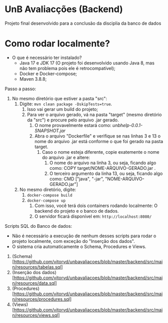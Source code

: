 # UnB Avaliacções (Backend)
Projeto final desenvolvido para a conclusão da disciplia da banco de dados

# Como rodar localmente?

- O que é necessário ter instalado?
  - Java 17 e JDK 17 (O projeto foi desenvolvido usando Java 8, mas não tem problema pois ele é retrocompatível);
  - Docker e Docker-compose;
  - Maven 3.8.8;

Passo a passo:
1. No mesmo diretório que estiver a pasta "src":
   1. Digite: `mvn clean package -DskipTests=true`. 
      1. Isso vai gerar um build do projeto;
      2. Para ver o arquivo gerado, vá na pasta "target" (mesmo diretório da "src") e procure pelo arquivo .jar gerado.
         1. O nome provavelmente estará como: *unbhelp-0.0.1-SNAPSHOT.jar*
         2. Abra o arquivo "Dockerfile" e verifique se nas linhas 3 e 13 o nome do arquivo .jar está conforme o que foi gerado na pasta target.
            1. Caso o nome esteja diferente, copie exatemente o nome do arquivo .jar e altere:
               1. O nome do arquivo na linha 3, ou seja, ficando algo como: COPY target/NOME-ARQUIVO-GERADO.jar .
               2. O terceiro argumento da linha 13, ou seja, ficando algo como: CMD ["java", "-jar", "NOME-ARQUIVO-GERADO.jar"]
   2. No mesmo diretório, digite:
      1. `docker-compose build`
      2. `docker-compose up`
         1. Com isso, você terá dois containers rodando localmente: O backend do projeto e o banco de dados.
         2. O servidor ficará disponível em: `http://localhost:8080/`

Scripts SQL do Banco de dados:
- Não é necessário a execução de nenhum desses scripts para rodar o projeto localmente, com exceção do "Inserção dos dados".
- O sistema cria automaticamente o Schema, Procedures e Views.
1. (Schema)[https://github.com/vitorvd/unbavaliacoes/blob/master/backend/src/main/resources/tabelas.sql]
2. (Inserção dos dados)[https://github.com/vitorvd/unbavaliacoes/blob/master/backend/src/main/resources/data.sql]
3. (Procedures)[https://github.com/vitorvd/unbavaliacoes/blob/master/backend/src/main/resources/procedures.sql]
4. (Views)[https://github.com/vitorvd/unbavaliacoes/blob/master/backend/src/main/resources/views.sql]

